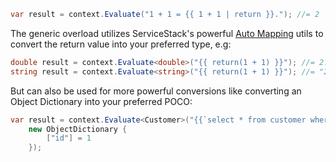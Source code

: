 ```csharp
var result = context.Evaluate("1 + 1 = {{ 1 + 1 | return }}."); //= 2
```

The generic overload utilizes ServiceStack's powerful [Auto Mapping](https://docs.servicestack.net/auto-mapping) 
utils to convert the return value into your preferred type, e.g:

```csharp
double result = context.Evaluate<double>("{{ return(1 + 1) }}"); //= 2.0
string result = context.Evaluate<string>("{{ return(1 + 1) }}"); //= "2"
```

But can also be used for more powerful conversions like converting an Object Dictionary into your preferred POCO: 

```csharp
var result = context.Evaluate<Customer>("{{`select * from customer where id=@id` | dbSingle({id}) | return}}",
    new ObjectDictionary {
        ["id"] = 1
    });
```
